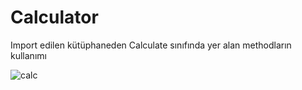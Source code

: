 # Calculator

Import edilen kütüphaneden Calculate sınıfında yer alan methodların kullanımı

![calc](https://user-images.githubusercontent.com/22123498/204086969-fcb35cef-ea7b-4b58-acb6-8b74411ace28.gif)
